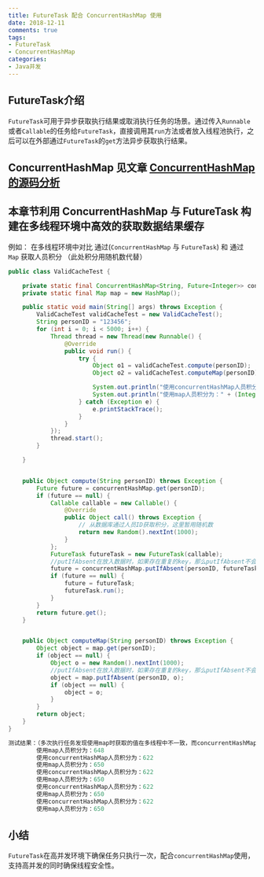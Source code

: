 ```yaml
---
title: FutureTask 配合 ConcurrentHashMap 使用
date: 2018-12-11
comments: true 
tags:
- FutureTask  
- ConcurrentHashMap
categories:  
- Java并发
---
```


## FutureTask介绍
`FutureTask`可用于异步获取执行结果或取消执行任务的场景。通过传入`Runnable`或者`Callable`的任务给`FutureTask`，直接调用其`run`方法或者放入线程池执行，之后可以在外部通过`FutureTask`的`get`方法异步获取执行结果。   

## ConcurrentHashMap 见文章 [ConcurrentHashMap的源码分析](https://www.uuuup.vip/2018/09/12/ConcurrentHashMap/)


## 本章节利用 ConcurrentHashMap 与 FutureTask 构建在多线程环境中高效的获取数据结果缓存


例如： 在多线程环境中对比 通过(`ConcurrentHashMap` 与 `FutureTask`) 和 通过 `Map` 获取人员积分 （此处积分用随机数代替）

```java
public class ValidCacheTest {

    private static final ConcurrentHashMap<String, Future<Integer>> concurrentHashMap = new ConcurrentHashMap<String, Future<Integer>>();
    private static final Map map = new HashMap();

    public static void main(String[] args) throws Exception {
        ValidCacheTest validCacheTest = new ValidCacheTest();
        String personID = "123456";
        for (int i = 0; i < 5000; i++) {
            Thread thread = new Thread(new Runnable() {
                @Override
                public void run() {
                    try {
                        Object o1 = validCacheTest.compute(personID);
                        Object o2 = validCacheTest.computeMap(personID);

                        System.out.println("使用concurrentHashMap人员积分为：" + (Integer) o1);
                        System.out.println("使用map人员积分为：" + (Integer) o2);
                    } catch (Exception e) {
                        e.printStackTrace();
                    }
                }
            });
            thread.start();
        }

    }


    public Object compute(String personID) throws Exception {
        Future future = concurrentHashMap.get(personID);
        if (future == null) {
            Callable callable = new Callable() {
                @Override
                public Object call() throws Exception {
                    // 从数据库通过人员ID获取积分，这里暂用随机数
                    return new Random().nextInt(1000);
                }
            };
            FutureTask futureTask = new FutureTask(callable);
            //putIfAbsent在放入数据时，如果存在重复的key，那么putIfAbsent不会放入值，线程安全
            future = concurrentHashMap.putIfAbsent(personID, futureTask);
            if (future == null) {
                future = futureTask;
                futureTask.run();
            }
        }
        return future.get();
    }


    public Object computeMap(String personID) throws Exception {
        Object object = map.get(personID);
        if (object == null) {
            Object o = new Random().nextInt(1000);
            //putIfAbsent在放入数据时，如果存在重复的key，那么putIfAbsent不会放入值，线程不安全
            object = map.putIfAbsent(personID, o);
            if (object == null) {
                object = o;
            }
        }
        return object;
    }
}

测试结果：（多次执行任务发现使用map时获取的值在多线程中不一致，而concurrentHashMap中获取的值不变）
        使用map人员积分为：648
        使用concurrentHashMap人员积分为：622
        使用map人员积分为：650
        使用concurrentHashMap人员积分为：622
        使用map人员积分为：650
        使用concurrentHashMap人员积分为：622
        使用map人员积分为：650
        使用concurrentHashMap人员积分为：622
        使用map人员积分为：650
```
## 小结
 `FutureTask`在高并发环境下确保任务只执行一次，配合`concurrentHashMap`使用，支持高并发的同时确保线程安全性。
